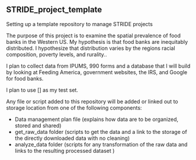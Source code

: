 ## STRIDE_project_template
Setting up a template repository to manage STRIDE projects

The purpose of this project is to examine the spatial prevalence of food banks in the Western US.
My hypothesis is that food banks are inequitably distributed. I hypothesize that distribution varies by the regions racial composition, poverty levels, and rurality..

I plan to collect data from IPUMS, 990 forms and a database that I will build by looking at Feeding America, government websites, the IRS, and Google for food banks.

I plan to use [] as my test set.

Any file or script added to this repository will be added or linked out to storage location from one of the following components:
* Data management plan file (explains how data are to be organized, stored and shared)
* get_raw_data folder (scripts to get the data and a link to the storage of the directly downloaded data with no cleaning)
* analyze_data folder (scripts for any transformation of the raw data and links to the resulting processed dataset )
